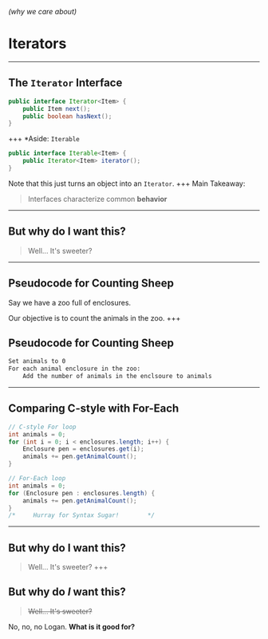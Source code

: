 *(why we care about)*
# Iterators
---

## The __`Iterator`__ Interface

``` java [|2]
public interface Iterator<Item> {
    public Item next();
    public boolean hasNext();
}
```
+++
*Aside: `Iterable`
``` java 
public interface Iterable<Item> {
    public Iterator<Item> iterator();
}
```
Note that this just turns an object into an `Iterator`.
+++
Main Takeaway:
> Interfaces characterize common __behavior__
---

## But why do I want this?
> Well... It's sweeter?
---

## Pseudocode for Counting Sheep
Say we have a zoo full of enclosures.

Our objective is to count the animals in the zoo.
+++
## Pseudocode for Counting Sheep

``` txt
Set animals to 0
For each animal enclosure in the zoo:
    Add the number of animals in the enclsoure to animals
```

---
## Comparing C-style with For-Each
``` java
// C-style For loop
int animals = 0;
for (int i = 0; i < enclosures.length; i++) {
    Enclosure pen = enclosures.get(i);
    animals += pen.getAnimalCount();
}

// For-Each loop
int animals = 0;
for (Enclosure pen : enclosures.length) {
    animals += pen.getAnimalCount();
}
/*     Hurray for Syntax Sugar!        */
```
---

## But why do I want this?
> Well... It's sweeter?
+++
## But why do *I* want this?
> ~~Well... It's sweeter?~~

No, no, no Logan. **What is it good for?**